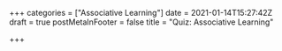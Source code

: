 +++
categories = ["Associative Learning"]
date = 2021-01-14T15:27:42Z
draft = true
postMetaInFooter = false
title = "Quiz: Associative Learning"

+++
